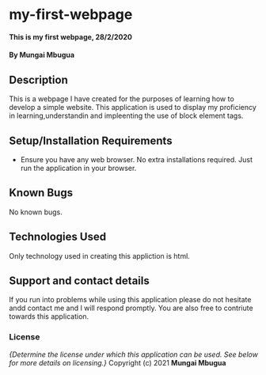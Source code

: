 # my-first-webpage
#### This is my first webpage, 28/2/2020
#### By **Mungai Mbugua**
## Description
This is a webpage I have created for the purposes of learning how to develop a simple website. This application is used to display my proficiency in learning,understandin and impleenting the use of block element tags.
## Setup/Installation Requirements
* Ensure you have any web browser.
No extra installations required. Just run the application in your browser.
## Known Bugs
No known bugs.
## Technologies Used
Only technology used in creating this appliction is html.
## Support and contact details
If you run into problems while using this application please do not hesitate andd contact me and I will respond promptly. You are also free to contriute towards this application.
### License
*{Determine the license under which this application can be used.  See below for more details on licensing.}*
Copyright (c) 2021 **Mungai Mbugua**
